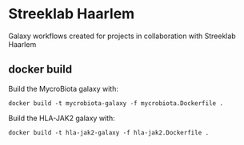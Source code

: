 # Streeklab Haarlem

Galaxy workflows created for projects in collaboration with Streeklab Haarlem

## docker build

Build the MycroBiota galaxy with:
```
docker build -t mycrobiota-galaxy -f mycrobiota.Dockerfile .
```

Build the HLA-JAK2 galaxy with:
```
docker build -t hla-jak2-galaxy -f hla-jak2.Dockerfile .
```